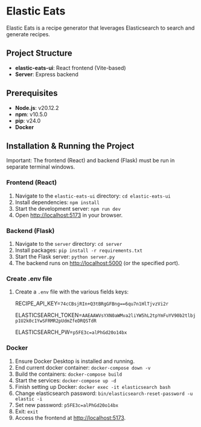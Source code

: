 # Elastic Eats

Elastic Eats is a recipe generator that leverages Elasticsearch to search and generate recipes.

## Project Structure

- **elastic-eats-ui**: React frontend (Vite-based)
- **Server**: Express backend

## Prerequisites

- **Node.js**: v20.12.2
- **npm**: v10.5.0
- **pip**: v24.0
- **Docker**

## Installation & Running the Project

Important: The frontend (React) and backend (Flask) must be run in separate terminal windows.

### Frontend (React)

1. Navigate to the `elastic-eats-ui` directory:
   ```cd elastic-eats-ui```
2. Install dependencies:
   ```npm install```
3. Start the development server:
   ```npm run dev```
4. Open [http://localhost:5173](http://localhost:5173) in your browser.

### Backend (Flask)

1. Navigate to the `server` directory:
   ```cd server```
2. Install packages:
   ```pip install -r requirements.txt```
3. Start the Flask server:
   ```python server.py```
4. The backend runs on [http://localhost:5000](http://localhost:5000) (or the specified port).

### Create .env file

1. Create a `.env` file with the various fields keys:
   
   RECIPE_API_KEY=```74cCBsjRIn+Q3tBRgGFBng==6qu7n1HlTjvzVi2r```

   ELASTICSEARCH_TOKEN=```AAEAAWVsYXN0aWMva2liYW5hL2tpYmFuYV90b2tlbjp1U2k0c1YwSFRMR2pUdmZfeDRQSTdR```

   ELASTICSEARCH_PW=```p5FE3c=alPhGd20o14bx```

### Docker

1. Ensure Docker Desktop is installed and running.
2. End current docker container:
   ```docker-compose down -v```
3. Build the containers:
   ```docker-compose build```
4. Start the services:
   ```docker-compose up -d```
5. Finish setting up Docker:
   ```docker exec -it elasticsearch bash```
6. Change elasticsearch password:
   ```bin/elasticsearch-reset-password -u elastic -i```
7. Set new password:
   ```p5FE3c=alPhGd20o14bx```
8. Exit:
   ```exit```
9. Access the frontend at [http://localhost:5173](http://localhost:5173).